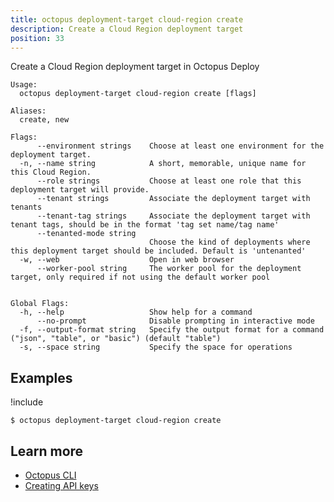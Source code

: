 ```yaml
---
title: octopus deployment-target cloud-region create
description: Create a Cloud Region deployment target
position: 33
---
```


Create a Cloud Region deployment target in Octopus Deploy


```text
Usage:
  octopus deployment-target cloud-region create [flags]

Aliases:
  create, new

Flags:
      --environment strings    Choose at least one environment for the deployment target.
  -n, --name string            A short, memorable, unique name for this Cloud Region.
      --role strings           Choose at least one role that this deployment target will provide.
      --tenant strings         Associate the deployment target with tenants
      --tenant-tag strings     Associate the deployment target with tenant tags, should be in the format 'tag set name/tag name'
      --tenanted-mode string   
                               Choose the kind of deployments where this deployment target should be included. Default is 'untenanted'
  -w, --web                    Open in web browser
      --worker-pool string     The worker pool for the deployment target, only required if not using the default worker pool


Global Flags:
  -h, --help                   Show help for a command
      --no-prompt              Disable prompting in interactive mode
  -f, --output-format string   Specify the output format for a command ("json", "table", or "basic") (default "table")
  -s, --space string           Specify the space for operations

```

## Examples

!include <samples-instance>


```text
$ octopus deployment-target cloud-region create

```

## Learn more

- [Octopus CLI](/docs/octopus-rest-api/cli/index.md)
- [Creating API keys](/docs/octopus-rest-api/how-to-create-an-api-key.md)